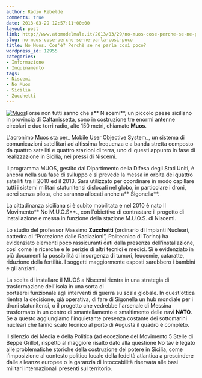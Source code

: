 ```yaml
---
author: Radio Rebelde
comments: true
date: 2013-03-29 12:57:11+00:00
layout: post
link: http://www.atomodelmale.it/2013/03/29/no-muos-cose-perche-se-ne-parla-cosi-poco/
slug: no-muos-cose-perche-se-ne-parla-cosi-poco
title: No Muos. Cos'è? Perchè se ne parla così poco?
wordpress_id: 12955
categories:
- Informazione
- Inquinamento
tags:
- Niscemi
- No Muos
- Sicilia
- Zucchetti
---
```


[![Muos](http://www.atomodelmale.it/wp-content/uploads/2013/03/Muos.jpg)](http://www.atomodelmale.it/wp-content/uploads/2013/03/Muos.jpg)Forse non tutti sanno che a** Niscemi**, un piccolo paese siciliano in provincia di Caltanissetta, sono in costruzione tre enormi antenne circolari e due torri radio, alte 150 metri, chiamate **Muos**.

L'acronimo Muos sta per_ Mobile User Objective System_, un sistema di comunicazioni satellitari ad altissima frequenza e a banda stretta composto da quattro satelliti e quattro stazioni di terra, uno di questi appunto in fase di realizzazione in Sicilia, nei pressi di Niscemi.

Il programma MUOS, gestito dal Dipartimento della Difesa degli Stati Uniti, è ancora nella sua fase di sviluppo e si prevede la messa in orbita dei quattro satelliti tra il 2010 ed il 2013. Sarà utilizzato per coordinare in modo capillare tutti i sistemi militari statunitensi dislocati nel globo, in particolare i droni, aerei senza pilota, che saranno allocati anche a** Sigonella**.

La cittadinanza siciliana si è subito mobilitata e nel 2010 è nato Il Movimento** No M.U.O.S**., con l'obiettivo di contrastare il progetto di installazione e messa in funzione della stazione M.U.O.S. di Niscemi.

Lo studio del professor Massimo **Zucchetti** (ordinario di Impianti Nucleari, cattedra di “Protezione dalle Radiazioni”, Politecnico di Torino) ha evidenziato elementi poco rassicuranti dati dalla presenza dell'installazione, così come le ricerche e le perizie di altri tecnici e medici. Si è evidenziato in più documenti la possibilità di insorgenza di tumori, leucemie, cataratte, riduzione della fertilità. I soggetti maggiormente esposti sarebbero i bambini e gli anziani.



La scelta di installare il MUOS a Niscemi rientra in una strategia di trasformazione dell'isola in una sorta di portaerei funzionale agli interventi di guerra su scala globale. In quest'ottica rientra la decisione, già operativa, di fare di Sigonella un hub mondiale per i droni statunitensi, o il progetto che vedrebbe l'arsenale di Messina trasformato in un centro di smantellamento e smaltimento delle navi **NATO**. Se a questo aggiungiamo l'inquietante presenza costante dei sottomarini nucleari che fanno scalo tecnico al porto di Augusta il quadro è completo.

Il silenzio dei Media e della Politica (ad eccezione del Movimento 5 Stelle di Beppe Grillo), rispetto al maggiore risalto dato alla questione No tav è legato alle problematiche storiche della costruzione del potere in Sicilia, come l'imposizione al contesto politico locale della fedeltà atlantica a prescindere dalle alleanze europee o la garanzia di intoccabilità riservata alle basi militari internazionali presenti sul territorio.
